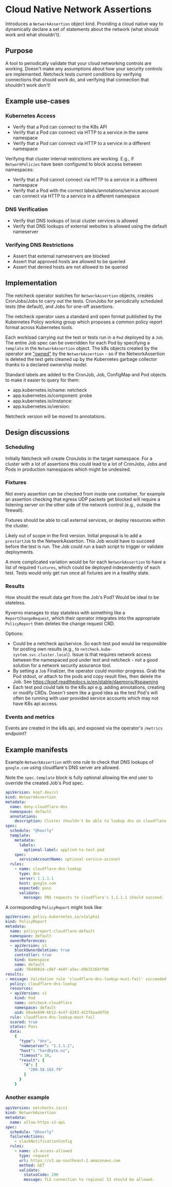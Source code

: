 # Cloud Native Network Assertions

Introduces a `NetworkAssertion` object kind. Providing a cloud native way to dynamically
declare a set of statements about the network (what should work and what shouldn't).

## Purpose

A tool to periodically validate that your cloud networking controls are working. Doesn't make
any assumptions about how your security controls are implemented. Netcheck tests current conditions
by verifying connections that should work do, and verifying that connection that shouldn't work 
don't!

## Example use-cases

### Kubernetes Access

- Verify that a Pod can connect to the K8s API
- Verify that a Pod can connect via HTTP to a service in the same namespace
- Verify that a Pod can connect via HTTP to a service in a different namespace

Verifying that cluster internal restrictions are working. E.g., if `NetworkPolicies` have been configured to block access between namespaces:

- Verify that a Pod cannot connect via HTTP to a service in a different namespace
- Verify that a Pod with the correct labels/annotations/service account can connect via HTTP to a service in a different namespace


### DNS Verification

- Verify that DNS lookups of local cluster services is allowed
- Verify that DNS lookups of external websites is allowed using the default nameserver

### Verifying DNS Restrictions

- Assert that external nameservers are blocked
- Assert that approved hosts are allowed to be queried
- Assert that denied hosts are not allowed to be queried

## Implementation

The netcheck operator watches for `NetworkAssertion` objects, creates CronJobs/Jobs to carry out the tests. CronJobs for 
periodically scheduled tests (the default), and Jobs for one-off assertions.

The netcheck operator uses a standard and open format published by the Kubernetes Policy working group which proposes
a common policy report format across Kubernetes tools. 

Each workload carrying out the test or tests run in a `Pod` deployed by a `Job`. The entire Job spec can be
overridden for each Pod by specifying a `template` in the `NetworkAssertion` object. The k8s objects created by the
operator are ["owned"](https://kubernetes.io/docs/concepts/overview/working-with-objects/owners-dependents/) by the 
`NetworkAssertion` - so if the NetworkAssertion is deleted the test gets cleaned up by the Kubernetes garbage collector 
thanks to a declared ownership model.

Standard labels are added to the CronJob, Job, ConfigMap and Pod objects to make it easier to query for them:

- app.kubernetes.io/name: netcheck
- app.kubernetes.io/component: probe
- app.kubernetes.io/instance: <name of the NetworkAssertion>
- app.kubernetes.io/version: <version of NetworkAssertion>

Netcheck version will be moved to annotations.


## Design discussions

### Scheduling

Initially Netcheck will create CronJobs in the target namespace. For a cluster with a lot of assertions this could lead
to a lot of CronJobs, Jobs and Pods in production namespaces which might be undesired.

### Fixtures

Not every assertion can be checked from inside one container, for example an assertion checking that
egress UDP packets get blocked will require a listening server on the other side of the network control 
(e.g., outside the firewall). 

Fixtures should be able to call external services, or deploy resources within the cluster. 

Likely out of scope in the first version. Initial proposal is to add a `prestartJob` to the NetworkAssertion.
This Job would have to succeed before the test is run. The Job could run a bash script to trigger or validate
deployments.

A more complicated variation would be for each `NetworkAssertion` to have a list of required `fixtures`, which could 
be deployed independently of each test. Tests would only get run once all fixtures are in a healthy state. 




### Results

How should the result data get from the Job's Pod? Would be ideal to be stateless.

Kyverno manages to stay stateless with something like a `ReportChangeRequest`, which their operator
integrates into the appropriate `PolicyReport` then deletes the change request CRD.

Options:
- Could be a netcheck api/service. So each test pod would be responsible for posting own results (e.g., to `netcheck.kube-system.svc.cluster.local`). Issue is that requires network access between the namespaced pod under test and netcheck - not a good solution for a network security assurance tool.
- By setting a `Job` Finalizer, the operator could monitor progress. Grab the Pod stdout, or attach to the pods and copy result files, then delete the Job. See https://kopf.readthedocs.io/en/stable/daemons/#spawning
- Each test pod could talk to the k8s api e.g. adding annotations, creating or modify CRDs. Doesn't seem like a good idea as the test Pod's will often be running with user provided service accounts which may not have K8s api access.

### Events and metrics

Events are created in the k8s api, and exposed via the operator's `/metrics` endpoint?

## Example manifests

Example `NetworkAssertion` with one rule to check that DNS lookups of `google.com` using cloudflare's DNS server are allowed.

Note the `spec.template` block is fully optional allowing the end user to override the created Job's Pod spec.

```yaml
apiVersion: kopf.dev/v1
kind: NetworkAssertion
metadata:
  name: deny-cloudflare-dns
  namespace: default
  annotations:
    description: Cluster shouldn't be able to lookup dns on cloudflare in default namespace.
spec:
  schedule: "@hourly"
  template:
    metadata:
      labels:
        optional-label: applied-to-test-pod
    spec:
      serviceAccountName: optional-service-account
  rules:
    - name: cloudflare-dns-lookup
      type: dns
      server: 1.1.1.1
      host: google.com
      expected: pass
      validate:
        message: DNS requests to cloudflare's 1.1.1.1 should succeed.
```

A corresponding `PolicyReport` might look like:


```yaml
apiVersion: policy.kubernetes.io/v1alpha1
kind: PolicyReport
metadata:
  name: policyreport-cloudflare-default
  namespace: default
  ownerReferences:
  - apiVersion: v1
    blockOwnerDeletion: true
    controller: true
    kind: Namespace
    name: default
    uid: 76d4081d-c86f-4e8f-a5ec-d9b1516bff06
results:
- message: Validation rule 'cloudflare-dns-lookup-must-fail' succeeded.
  policy: cloudflare-dns-lookup
  resources:
  - apiVersion: v1
    kind: Pod
    name: netcheck-cloudflare
    namespace: default
    uid: b0a4e899-6b12-4c47-8343-422f6aad4f56
  rule: cloudflare-dns-lookup-must-fail
  scored: true
  status: Pass
  data:
    {
      "type": "dns",
      "nameserver": "1.1.1.1",
      "host": "hardbyte.nz",
      "timeout": 10,
      "result": {
        "A": [
          "209.58.165.79"
        ]
      }
    }


```

### Another example

```yaml
apiVersion: netchecks.io/v1
kind: NetworkAssertion
metadata:
  name: allow-https-s3-api
spec:
  schedule: "@hourly"
  failureActions:
    - slackNotificationConfig
  rules:
    - name: s3-access-allowed
      type: request
      url: https://s3.ap-southeast-2.amazonaws.com
      method: GET
      validate:
        statusCode: 200
        message: TLS connection to regional S3 should be allowed.
```
